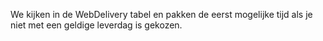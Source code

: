 We kijken in de WebDelivery tabel en pakken de eerst mogelijke tijd als je niet met een geldige leverdag is gekozen.